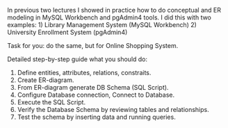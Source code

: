 In previous two lectures I showed in practice how to do conceptual and ER modeling in MySQL Workbench and pgAdmin4 tools. I did this with two examples: 1)  Library Management System (MySQL Workbench) 2) University Enrollment System (pgAdmin4)

Task for you: do the same, but for Online Shopping System.

Detailed step-by-step guide what you should do:
1) Define entities, attributes, relations, constraits.
2) Create ER-diagram.
3) From ER-diagram generate DB Schema (SQL Script).
4) Configure Database connection, Connect to Database.
5) Execute the SQL Script.
6) Verify the Database Schema by reviewing tables and relationships.
7) Test the schema by inserting data and running queries.
